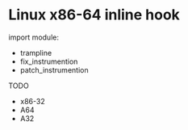 # Linux x86-64 inline hook
import module:
* trampline
* fix_instrumention
* patch_instrumention

TODO
* x86-32
* A64
* A32